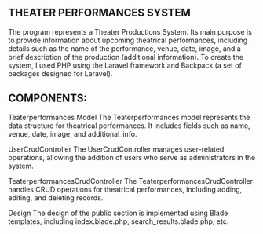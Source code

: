 THEATER PERFORMANCES SYSTEM
--------------------------------------------------------------------------------------------------
The program represents a Theater Productions System. Its main purpose is to provide information about upcoming theatrical performances, including details such as the name of the performance, venue, date, image, and a brief description of the production (additional information). To create the system, I used PHP using the Laravel framework and Backpack (a set of packages designed for Laravel).


COMPONENTS:
--------------------------------------------------------------------------------------------------
Teaterperformances Model
The Teaterperformances model represents the data structure for theatrical performances. It includes fields such as name, venue, date, image, and additional_info.

UserCrudController
The UserCrudController manages user-related operations, allowing the addition of users who serve as administrators in the system.

TeaterperformancesCrudController
The TeaterperformancesCrudController handles CRUD operations for theatrical performances, including adding, editing, and deleting records.

Design
The design of the public section is implemented using Blade templates, including index.blade.php, search_results.blade.php, etc.

